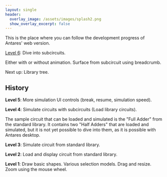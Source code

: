 ```yaml
---
layout: single
header:
  overlay_image: /assets/images/splash2.png
  show_overlay_excerpt: false
---
```


This is the place where you can follow the development progress of Antares' web version.

[Level 6](../antares-web.html): Dive into subcircuits.

Either with or without animation. Surface from subcircuit using breadcrumb.

Next up: Library tree.

## History

**Level 5**: More simulation UI controls (break, resume, simulation speed).

**Level 4**: Simulate circuits with subcircuits (Load library circuits).

The sample circuit that can be loaded and simulated is the "Full Adder" from the
standard library. It contains two "Half Adders" that are loaded and simulated,
but it is not yet possible to dive into them, as it is possible with Antares desktop.

**Level 3**: Simulate circuit from standard library.

**Level 2**: Load and display circuit from standard library.

**Level 1**: Draw basic shapes. Various selection models. Drag and resize.
Zoom using the mouse wheel.
